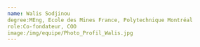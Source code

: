 ```yaml
---
name: Walis Sodjinou
degree:MEng, Ecole des Mines France, Polytechnique Montréal
role:Co-fondateur, COO
image:/img/equipe/Photo_Profil_Walis.jpg
---
```

